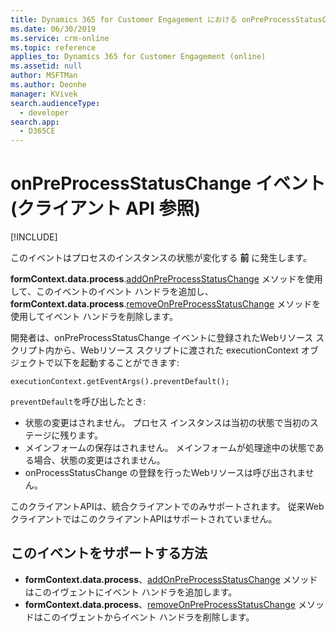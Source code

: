 ```yaml
---
title: Dynamics 365 for Customer Engagement における onPreProcessStatusChange イベント (クライアント API 参照) | MicrosoftDocs
ms.date: 06/30/2019
ms.service: crm-online
ms.topic: reference
applies_to: Dynamics 365 for Customer Engagement (online)
ms.assetid: null
author: MSFTMan
ms.author: Deonhe
manager: KVivek
search.audienceType:
  - developer
search.app:
  - D365CE
---
```

# <a name="onpreprocessstatuschange-event-client-api-reference"></a>onPreProcessStatusChange イベント (クライアント API 参照)

[!INCLUDE[](../../../../../includes/cc_applies_to_update_9_0_0.md)]

このイベントはプロセスのインスタンスの状態が変化する **前** に発生します。 

**formContext.data.process**.[addOnPreProcessStatusChange](../formContext-data-process/eventhandlers/addOnPreProcessStatusChange.md) メソッドを使用して、このイベントのイベント ハンドラを追加し、 **formContext.data.process**.[removeOnPreProcessStatusChange](../formContext-data-process/eventhandlers/removeOnPreProcessStatusChange.md) メソッドを使用してイベント ハンドラを削除します。 

開発者は、onPreProcessStatusChange イベントに登録されたWebリソース スクリプト内から、Webリソース スクリプトに渡された executionContext オブジェクトで以下を起動することができます: 

`executionContext.getEventArgs().preventDefault();` 

`preventDefault`を呼び出したとき:

- 状態の変更はされません。 プロセス インスタンスは当初の状態で当初のステージに残ります。
- メインフォームの保存はされません。 メインフォームが処理途中の状態である場合、状態の変更はされません。
- onProcessStatusChange の登録を行ったWebリソースは呼び出されません。

このクライアントAPIは、統合クライアントでのみサポートされます。 従来WebクライアントではこのクライアントAPIはサポートされていません。

## <a name="methods-supported-for-this-event"></a>このイベントをサポートする方法
- **formContext.data.process**、[addOnPreProcessStatusChange](../formcontext-data-process/eventhandlers/addOnPreProcessStatusChange.md) メソッドはこのイヴェントにイベント ハンドラを追加します。
- **formContext.data.process**、[removeOnPreProcessStatusChange](../formcontext-data-process/eventhandlers/removeOnPreProcessStatusChange.md) メソッドはこのイヴェントからイベント ハンドラを削除します。 
